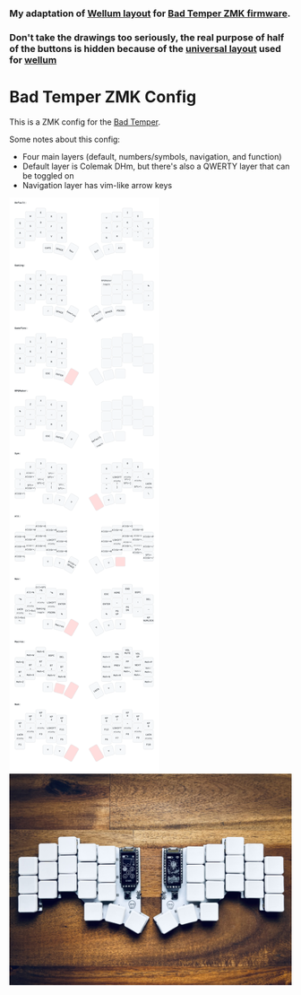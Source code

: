 ### My adaptation of [Wellum layout](https://github.com/braindefender/wellum) for [Bad Temper ZMK firmware](https://github.com/essFitt/Bad-Temper). 
### Don't take the drawings too seriously, the real purpose of half of the buttons is hidden because of the [universal layout](https://github.com/braindefender/universal-layout) used for [wellum](https://github.com/braindefender/wellum/blob/master/for-36-keys.md)

# Bad Temper ZMK Config

This is a ZMK config for the [Bad Temper](https://github.com/essFitt/Bad-Temper). 

Some notes about this config:
- Four main layers (default, numbers/symbols, navigation, and function)
- Default layer is Colemak DHm, but there's also a QWERTY layer that can be toggled on
- Navigation layer has vim-like arrow keys

![Temper Keymap](keymap_img/temper.svg)
![Top view](https://github.com/essFitt/Bad-Temper/blob/main/images/IMG_2160.jpg)
